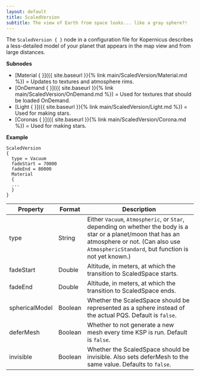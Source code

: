 ```yaml
---
layout: default
title: ScaledVersion
subtitle: The view of Earth from space looks... like a gray sphere?!
---
```


The `ScaledVersion { }` node in a configuration file for Kopernicus describes a less-detailed model of your planet that appears in the map view and from large distances.


**Subnodes**
* [Material { }]({{ site.baseurl }}{% link main/ScaledVersion/Material.md %}) = Updates to textures and atmosphere rims.
* [OnDemand { }]({{ site.baseurl }}{% link main/ScaledVersion/OnDemand.md %}) = Used for textures that should be loaded OnDemand.
* [Light { }]({{ site.baseurl }}{% link main/ScaledVersion/Light.md %}) = Used for making stars.
* [Coronas { }]({{ site.baseurl }}{% link main/ScaledVersion/Corona.md %}) = Used for making stars.

**Example**
```
ScaledVersion
{
  type = Vacuum
  fadeStart = 70000
  fadeEnd = 80000
  Material
  {
  ...
  }
}
```

|Property|Format|Description|
|--------|------|-----------|
|type|String|Either `Vacuum`, `Atmospheric`, or `Star`, depending on whether the body is a star or a planet/moon that has an atmosphere or not. (Can also use `AtmosphericStandard`, but function is not yet known.)|
|fadeStart|Double|Altitude, in meters, at which the transition to ScaledSpace starts.|
|fadeEnd|Double|Altitude, in meters, at which the transition to ScaledSpace ends.|
|sphericalModel|Boolean|Whether the ScaledSpace should be represented as a sphere instead of the actual PQS. Default is `false`.|
|deferMesh|Boolean|Whether to not generate a new mesh every time KSP is run. Default is `false`.|
|invisible|Boolean|Whether the ScaledSpace should be invisible. Also sets deferMesh to the same value. Defaults to `false`.|
